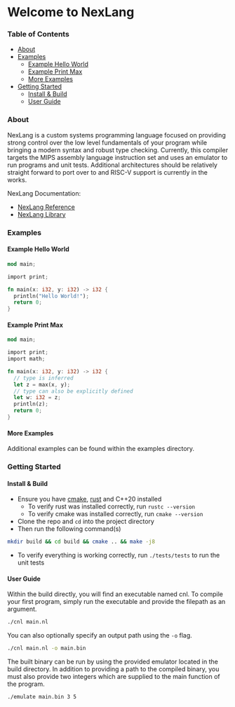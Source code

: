 # Welcome to NexLang

### Table of Contents
- [About](https://github.com/willerf/nex-lang#about)
- [Examples](https://github.com/willerf/nex-lang#examples)
  - [Example Hello World](https://github.com/willerf/nex-lang#example-hello-world)
  - [Example Print Max](https://github.com/willerf/nex-lang#example-print-max)
  - [More Examples](https://github.com/willerf/nex-lang#more-examples)
- [Getting Started](https://github.com/willerf/nex-lang#getting-started)
  - [Install & Build](https://github.com/willerf/nex-lang#install--build)
  - [User Guide](https://github.com/willerf/nex-lang#user-guide)

### About
NexLang is a custom systems programming language focused on providing strong control over the low level fundamentals of your program while bringing a modern syntax and robust type checking. Currently, this compiler targets the MIPS assembly language instruction set and uses an emulator to run programs and unit tests. Additional architectures should be relatively straight forward to port over to and RISC-V support is currently in the works.

NexLang Documentation:
- [NexLang Reference](https://github.com/willerf/nex-lang/blob/main/docs/nex-lang-reference.md)
- [NexLang Library](https://github.com/willerf/nex-lang/blob/main/docs/nex-lang-library.md)

### Examples

#### Example Hello World
```rs
mod main;

import print;

fn main(x: i32, y: i32) -> i32 {
  println("Hello World!");
  return 0;
}
```
#### Example Print Max
```rs
mod main;

import print;
import math;

fn main(x: i32, y: i32) -> i32 {
  // type is inferred
  let z = max(x, y);
  // type can also be explicitly defined
  let w: i32 = z;
  println(z);
  return 0;
}
```
#### More Examples
Additional examples can be found within the examples directory.

### Getting Started

#### Install & Build
- Ensure you have [cmake](https://cmake.org/download), [rust](https://www.rust-lang.org/tools/install) and C++20 installed
  - To verify rust was installed correctly, run `rustc --version`
  - To verify cmake was installed correctly, run `cmake --version`
- Clone the repo and `cd` into the project directory
- Then run the following command(s)
```bash
mkdir build && cd build && cmake .. && make -j8
```
- To verify everything is working correctly, run `./tests/tests` to run the unit tests

#### User Guide
Within the build directly, you will find an executable named cnl. To compile your first program, simply run the executable and provide the filepath as an argument.
```bash
./cnl main.nl
```
You can also optionally specify an output path using the `-o` flag.
```bash
./cnl main.nl -o main.bin
```
The built binary can be run by using the provided emulator located in the build directory. In addition to providing a path to the compiled binary, you must also provide two integers which are supplied to the main function of the program.
```bash
./emulate main.bin 3 5
```
